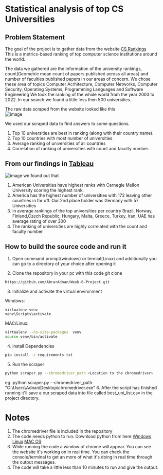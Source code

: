 # Statistical analysis of top CS Universities

## Problem Statement
The goal of the project is to gather data from the website [CS Rankings](https://csrankings.org/#/index?all&world)<br/>
This is a metrics-based ranking of top computer science institutions around the world.

The data we gathered are the information of the university rankings, 
count(Geometric mean count of papers published across all areas)
and number of faculties published papers in our areas of concern.
We chose these area of topics 
Computer Acrhitecture, Computer Networks, Computer Security, Operating Systems, Programming Languages and Software Engineering
We took the ranking of the whole world from the year 2000 to 2022. In our search we found a little less then 500 universities.

The raw data scraped from the website looked like this
<br>
![image](https://user-images.githubusercontent.com/52294804/209989670-7b18be8a-5922-4c5d-bcb5-04109728c44a.png)
<br>

We used our scraped data to find answers to some questions.
1. Top 10 universities are best in ranking (along with their country name).
2. Top 10 countries with most number of universities
3. Average ranking of universities of all countries
4. Correlation of ranking of universities with count and faculty number.

## From our findings in [Tableau](https://public.tableau.com/app/profile/abrar.faiaz.adnan/viz/CSrankingsdemoproject/Dashboard1?publish=yes)
![image](https://user-images.githubusercontent.com/52294804/209989293-866157c5-3527-4bc3-8970-421700e33241.png)
we found out that
1. American Universities have highest ranks with Carnegie Mellon University scoring the highest rank.
2. America has the highest number of universities with 172 leaving other countries in far off. Our 2nd place holder was Germany with 57 Universities
3. In average rankings of the top universities per country Brazil, Norway, Finland,Czech Republic, Hungary, Malta, Greece, Turkey, Iran, UAE has average rating of over 300
4. The ranking of universities are highly correlated with the count and faculty number

## How to build the source code and run it


1. Open command prompt(windows) or termial(Linux) and additionally you can go to a directory of your choice after opening it

2. Clone the repository in your pc with this code git clone 
```bash
https://github.com/AbrarAdnan/Week-6-Project.git
```
3. Initialize and activate the virtual environment

Windows: 
```bash
virtualenv venv
venv\Scripts\activate
```
MAC/Linux:
```bash
virtualenv --no-site-packages  venv
source venv/bin/activate
```
4. Install Dependencies
```bash
pip install -r requirements.txt
```
   
5. Run the scraper
```bash
python scraper.py --chromedriver_path <Location to the chromedriver>
```
   eg. python scraper.py --chromedriver_path "C:\Users\Adnan\Desktop\chromedriver.exe"
6. After the script has finished running it'll save a our scraped data into file called best_uni_list.csv in the project directory.

# Notes
1. The chromedriver file is included in the repository
2. The code needs python to run. Download python from here [Windows](https://www.python.org/ftp/python/3.11.0/python-3.11.0-amd64.exe) [Linux](https://www.python.org/ftp/python/3.11.0/Python-3.11.0.tgz) [MAC OS](https://www.python.org/ftp/python/3.11.0/python-3.11.0-macos11.pkg)
3. While running the code a window of chrome will appear. You can see the website it's working on in real time. You can check the console/terminal to get an more of what it's doing in real time through the output messages.
4. The code will take a little less than 10 minutes to run and give the output.
